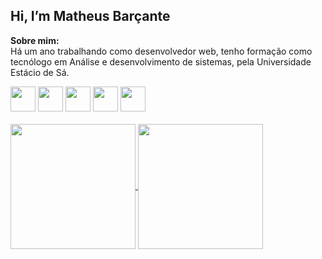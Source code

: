 ## Hi, I’m Matheus Barçante
<strong> Sobre mim: </strong> <br/>
Há um ano trabalhando como desenvolvedor web, tenho formação como tecnólogo em Análise e desenvolvimento de sistemas, pela Universidade Estácio de Sá.
<br/>
<div>
<img height=40 src="https://cdn.jsdelivr.net/gh/devicons/devicon@latest/icons/nodejs/nodejs-original-wordmark.svg" />
<img height=40 src="https://cdn.jsdelivr.net/gh/devicons/devicon@latest/icons/react/react-original-wordmark.svg" />
<img height=40 src="https://cdn.jsdelivr.net/gh/devicons/devicon@latest/icons/nextjs/nextjs-original.svg" />
<img height=40 src="https://cdn.jsdelivr.net/gh/devicons/devicon@latest/icons/mysql/mysql-original-wordmark.svg" />
<img height=40 src="https://cdn.jsdelivr.net/gh/devicons/devicon@latest/icons/mongodb/mongodb-original-wordmark.svg" /:          
</div>  
<br/>
<br/>
<a href="https://github.com/mbarcante/github-readme-stats">
  <img height=200 align="center" src="https://github-readme-stats.vercel.app/api?username=mbarcante&show_icons=true&theme=dracula" />
</a>
<a href="https://github.com/mbarcante/convoychat">
  <img height=200 align="center" src="https://github-readme-stats.vercel.app/api/top-langs/?username=mbarcante&layout=donut&theme=dracula" />
</a>

